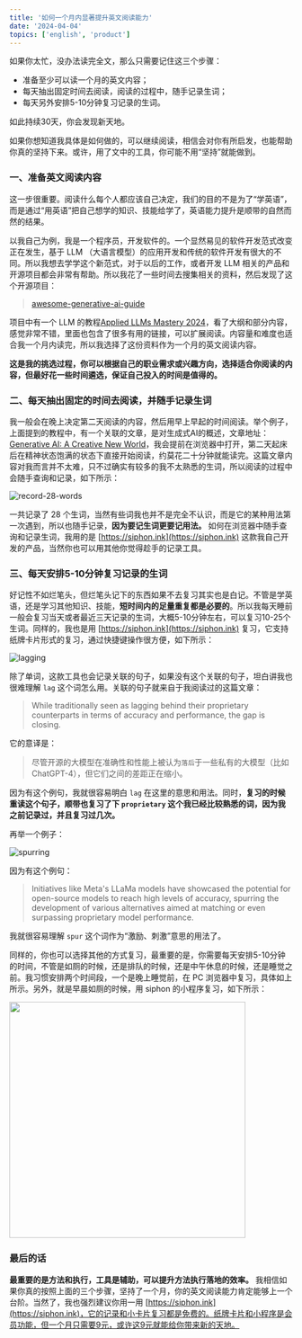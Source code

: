 ```yaml
---
title: '如何一个月内显著提升英文阅读能力'
date: '2024-04-04'
topics: ['english', 'product']
---
```


如果你太忙，没办法读完全文，那么只需要记住这三个步骤：

- 准备至少可以读一个月的英文内容；
- 每天抽出固定时间去阅读，阅读的过程中，随手记录生词；
- 每天另外安排5-10分钟复习记录的生词。

如此持续30天，你会发现新天地。

如果你想知道我具体是如何做的，可以继续阅读，相信会对你有所启发，也能帮助你真的坚持下来。或许，用了文中的工具，你可能不用“坚持”就能做到。

### 一、准备英文阅读内容

这一步很重要。阅读什么每个人都应该自己决定，我们的目的不是为了“学英语”，而是通过“用英语”把自己想学的知识、技能给学了，英语能力提升是顺带的自然而然的结果。

以我自己为例，我是一个程序员，开发软件的。一个显然易见的软件开发范式改变正在发生，基于 LLM （大语言模型）的应用开发和传统的软件开发有很大的不同。所以我想去学学这个新范式，对于以后的工作，或者开发 LLM 相关的产品和开源项目都会非常有帮助。所以我花了一些时间去搜集相关的资料，然后发现了这个开源项目：

> [awesome-generative-ai-guide](https://github.com/aishwaryanr/awesome-generative-ai-guide)

项目中有一个 LLM 的教程[Applied LLMs Mastery 2024](https://areganti.notion.site/The-LevelUp-Org-Applied-LLMs-562ddaa27791463e9a1286199325045c)，看了大纲和部分内容，感觉非常不错，里面也包含了很多有用的链接，可以扩展阅读。内容量和难度也适合我一个月内读完，所以我选择了这份资料作为一个月的英文阅读内容。

**这是我的挑选过程，你可以根据自己的职业需求或兴趣方向，选择适合你阅读的内容，但最好花一些时间遴选，保证自己投入的时间是值得的。**

### 二、每天抽出固定的时间去阅读，并随手记录生词

我一般会在晚上决定第二天阅读的内容，然后用早上早起的时间阅读。举个例子，上面提到的教程中，有一个关联的文章，是对生成式AI的概述，文章地址：[Generative AI: A Creative New World](https://www.sequoiacap.com/article/generative-ai-a-creative-new-world/)，我会提前在浏览器中打开，第二天起床后在精神状态饱满的状态下直接开始阅读，约莫花二十分钟就能读完。这篇文章内容对我而言并不太难，只不过确实有较多的我不太熟悉的生词，所以阅读的过程中会随手查询和记录，如下所示：

![record-28-words](https://blog-1258648987.cos.ap-shanghai.myqcloud.com/blog/how-to-imporve-reading-in-one-month/records-28-words.png)

一共记录了 28 个生词，当然有些词我也并不是完全不认识，而是它的某种用法第一次遇到，所以也随手记录，**因为要记生词更要记用法。** 如何在浏览器中随手查询和记录生词，我用的是 [https://siphon.ink](https://siphon.ink) 这款我自己开发的产品，当然你也可以用其他你觉得趁手的记录工具。

### 三、每天安排5-10分钟复习记录的生词

好记性不如烂笔头，但烂笔头记下的东西如果不去复习其实也是白记。不管是学英语，还是学习其他知识、技能，**短时间内的足量重复都是必要的**。所以我每天睡前一般会复习当天或者最近三天记录的生词，大概5-10分钟左右，可以复习10-25个生词。同样的，我也是用 [https://siphon.ink](https://siphon.ink) 复习，它支持纸牌卡片形式的复习，通过快捷键操作很方便，如下所示：

![lagging](https://blog-1258648987.cos.ap-shanghai.myqcloud.com/blog/how-to-imporve-reading-in-one-month/lagging.png)

除了单词，这款工具也会记录关联的句子，如果没有这个关联的句子，坦白讲我也很难理解 `lag` 这个词怎么用。关联的句子就来自于我阅读过的这篇文章：

>  While traditionally seen as lagging behind their proprietary counterparts in terms of accuracy and performance, the gap is closing.

它的意译是：

> 尽管开源的大模型在准确性和性能上被认为`落后`于一些私有的大模型（比如 ChatGPT-4），但它们之间的差距正在缩小。

因为有这个例句，我就很容易明白 `lag` 在这里的意思和用法。同时，**复习的时候重读这个句子，顺带也复习了下 `proprietary` 这个我已经比较熟悉的词，因为我之前记录过，并且复习过几次。**

再举一个例子：

![spurring](https://blog-1258648987.cos.ap-shanghai.myqcloud.com/blog/how-to-imporve-reading-in-one-month/spurring.png)

因为有这个例句：

> Initiatives like Meta's LLaMa models have showcased the potential for open-source models to reach high levels of accuracy, spurring the development of various alternatives aimed at matching or even surpassing proprietary model performance.

我就很容易理解 `spur` 这个词作为“激励、刺激”意思的用法了。

同样的，你也可以选择其他的方式复习，最重要的是，你需要每天安排5-10分钟的时间，不管是如厕的时候，还是排队的时候，还是中午休息的时候，还是睡觉之前。我习惯安排两个时间段，一个是晚上睡觉前，在 PC 浏览器中复习，具体如上所示。另外，就是早晨如厕的时候，用 siphon 的小程序复习，如下所示：

<div style={{display: "flex", justifyContent: "center", paddingBottom: "20px"}}>
  <img src="https://blog-1258648987.cos.ap-shanghai.myqcloud.com/blog/how-to-imporve-reading-in-one-month/minp-review.png" width="420px" />
</div>


### 最后的话

**最重要的是方法和执行，工具是辅助，可以提升方法执行落地的效率。** 我相信如果你真的按照上面的三个步骤，坚持了一个月，你的英文阅读能力肯定能够上一个台阶。当然了，我也强烈建议你用一用 [https://siphon.ink](https://siphon.ink)，它的记录和小卡片复习都是免费的。纸牌卡片和小程序是会员功能，但一个月只需要9元，或许这9元就能给你带来新的天地。
